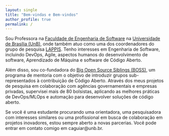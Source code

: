 ```yaml
---
layout: single
title: "Bem-vindas e Bem-vindos"
author_profile: true
permalink: /
---
```


Sou Professora na [Faculdade de Engenharia de Software](http://fga.unb.br) na [Universidade de Brasília (UnB)](http://www.unb.br/), onde também atuo como uma dos coordenadores do grupo de pesquisa [LAPPIS](https://lappis-unb.github.io/lappis.rocks/). Tenho interesses em Engenharia de Software, incluindo DevOps, Agile, aspectos humanos do desenvolvimento de software, Aprendizado de Máquina e software de Código Aberto.

Além disso, sou co-fundadora do [Big Open Source Siblings (BOSS)](https://docs.google.com/presentation/d/1bAOZ0gLjEIwOLhkRhakvaXG1_FP4fGuHYMVhEc72w7M/edit?usp=sharing), um programa de mentoria com o objetivo de introduzir grupos sub-representados à contribuição de Código Aberto. Através dos meus projetos de pesquisa em colaboração com agências governamentais e empresas privadas, supervisei mais de 80 bolsistas, aplicando as melhores práticas de DevOps/MLOps e automação para desenvolver soluções de código aberto.

Se você é uma estudante procurando uma orientadora, uma pesquisadora com interesses similares ou uma profissional em busca de colaboração em projetos inovadores, estou sempre aberto a novas parcerias. Você pode entrar em contato comigo em caguiar<span style="display:none">ignorethis</span>@unb.br.




